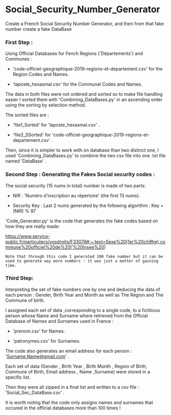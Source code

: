 # Social_Security_Number_Generator

Create a French Social Security Number Generator, and then from that fake number create a fake DataBase

### First Step :

Using Official Databases for Fench Regions ('Départements')  and Communes :

- 'code-officiel-geographique-2019-regions-et-departement.csv'  for the Region Codes and Names.

- 'laposte_hexasmal.csv' for the Communal Codes and Names.

The data in both files were not ordered and sorted so to make file handling easier I sorted them with 'Combining_DataBases.py' in an ascending order using the sorting by   selection method.

The sorted files are :

- 'file1_Sorted' for 'laposte_hexasmal.csv' .

- 'file2_SSorted' for 'code-officiel-geographique-2019-regions-et-departement.csv' .

Then, since it is simpler to work with on database than two distinct one, I used 'Combining_DataBases.py' to combine the two csv file into one .txt file named 'DataBase' .

### Second Step : Generating the Fakes Social security codes :

The social security (15 nums in total)  number is made of two parts:

- NIR : 'Numéro d'inscription au répertoire' (the first 13 nums).

- Security Key : Last 2 nums generated by the following algorithm :
                                  Key = (NIR) % 97

'Code_Generator.py' is the code that generates the fake codes based on how they are really made:

https://www.service-public.fr/particuliers/vosdroits/F33078#:~:text=Sexe%20(1er%20chiffre),commune%20officiel%20de%20l'%20Insee%20)


    Note that through this code I generated 100 fake number but it can be used to generate way more numbers : it was just a matter of gaining time.

### Third Step:

Interpreting the set of fake numbers one by one and deducing the data of each person : Gender, Birth Year and Month as well as The Region and The Commune of birth.

I assigned each set of data ,corresponding to a  single code, to a fictitious person whose Name and Surname where retrieved from the Official Database of Names and Surnames used in France :

- 'prenom.csv' for Names.

- 'patronymes.csv' for Surnames.

The code also generates an email address for each person : 'Surname.Name@gmail.com' .

Each set of data (Gender , Birth Year , Birth Month , Region of Birth, Commune of Birth, Email address , Name ,Surname) were stored in a specific list.

Then they were all zipped in a final list and written to a csv file : 'Social_Sec_DataBase.csv' .

It is worth noting that the code only assigns names and surnames that occured in the official databases more than 100 times !
